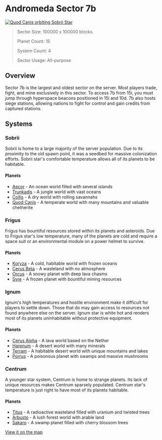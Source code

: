 # Andromeda Sector 7b

<a href="https://imgur.com/xAO5c9w"><img src="https://i.imgur.com/xAO5c9w.jpg" title="Quod Canis orbiting Sobrii Star" /></a>

> Sector Size: 100000 x 100000 blocks
>
> Planet Count: 15
>
> System Count: 4
>
> Sector Usage: All-purpose

## Overview
Sector 7b is the largest and oldest sector on the server. Most players trade, fight, and
mine exclusively in this sector. To access 7b from 15i, you must jump through hyperspace
beacons positioned in 15i and 10d. 7b also hosts siege stations, allowing nations to
fight for control and gain credits from captured stations.

## Systems

### Sobrii
Sobrii is home to a large majority of the server population. Due to its proximity to the
old spawn point, it was a seedbed for massive colonization efforts. Sobrii star's 
comfortable temperature allows all of its planets to be habitable.

#### Planets
- [Aecor](https://starlegacy.net/wiki/planets/aecor) - An ocean world filled with several islands
- [Trunkadis](https://starlegacy.net/wiki/planets/trunkadis) - A jungle world with vast oceans
- [Collis](https://starlegacy.net/wiki/planets/collis) - A dry world with rolling savannahs
- [Quod Canis](https://starlegacy.net/wiki/planets/quod_canis) - A temperate world with many mountains and valuable chetherite

### Frigus
Frigus has bountiful resources stored within its planets and asteroids. Due to Frigus
star's low temperature, many of the planets are cold and require a space suit or
an environmental module on a power helmet to survive.

#### Planets
- [Koryza](https://starlegacy.net/wiki/planets/koryza) - A cold, habitable world with frozen oceans
- [Cerus Beta](https://starlegacy.net/wiki/planets/cerus_beta) - A wasteland with no atmosphere
- [Orcus](https://starlegacy.net/wiki/planets/orcus) - A snowy planet with deep lava chasms
- [Syre](https://starlegacy.net/wiki/planets/syre) - A frozen planet with bountiful mining resources

### Ignum
Ignum's high temperatures and hostile environment make it difficult for players to
settle down. Those that do may gain access to resources not found anywhere else on
the server. Ignum star is white hot and renders most of its planets uninhabitable
without protective equipment.

#### Planets
- [Cerus Alpha](https://starlegacy.net/wiki/planets/cerus_alpha) - A lava world based on the Nether
- [Harenum](https://starlegacy.net/wiki/planets/harenum) - A desert world with many minerals
- [Terram](https://starlegacy.net/wiki/planets/terram) - A habitable desert world with unique mountains and lakes
- [Porrus](https://starlegacy.net/wiki/planets/porrus) - A poisonous planet with swamps and massive mushrooms

### Centrum
A younger star system, Centrum is home to strange planets. Its lack of unique resources
makes Centrum sparsely populated. Centrum star's temperature is just right to have most
of its planets habitable.

#### Planets
- [Titus](https://starlegacy.net/wiki/planets/titus) - A radioactive wasteland filled with uranium and twisted trees
- [Arbusto](https://starlegacy.net/wiki/planets/arbusto) - A lush forest world with arable land
- [Sakaro](https://starlegacy.net/wiki/planets/sakaro) - A swamp planet filled with cherry blossom trees

[View it on the map](https://dynmap.starlegacy.net/?worldname=Andromeda)